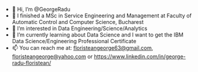 - 👋 Hi, I’m @GeorgeRadu
- 📕 I finished a MSc in Service Engineering and Management at Faculty of Automatic Control and Computer Science, Bucharest
- 👀 I’m interested in Data Engineering/Science/Analytics
- 🌱 I’m currently learning about Data Science and I want to get the IBM Data Science/Engineering Professional Certificate
- 📫 You can reach me at: floristeangeorge63@gmail.com, floristeangeorge@yahoo.com or https://www.linkedin.com/in/george-radu-floristean/

<!---
George9822/George9822 is a ✨ special ✨ repository because its `README.md` (this file) appears on your GitHub profile.
You can click the Preview link to take a look at your changes.
--->
